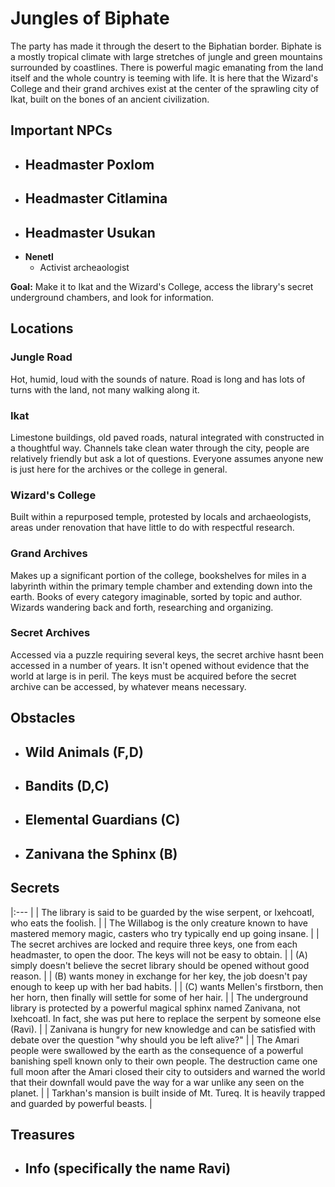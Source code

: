 # Jungles of Biphate
The party has made it through the desert to the Biphatian border. Biphate is a mostly tropical climate with large stretches of jungle and green mountains surrounded by coastlines. There is powerful magic emanating from the land itself and the whole country is teeming with life. It is here that the Wizard's College and their grand archives exist at the center of the sprawling city of Ikat, built on the bones of an ancient civilization.

## Important NPCs
- **Headmaster Poxlom**
    - 
- **Headmaster Citlamina**
    - 
- **Headmaster Usukan**
    - 
- **Nenetl**
    - Activist archeaologist

**Goal:** Make it to Ikat and the Wizard's College, access the library's secret underground chambers, and look for information.

## Locations

### Jungle Road
Hot, humid, loud with the sounds of nature. Road is long and has lots of turns with the land, not many walking along it.

### Ikat
Limestone buildings, old paved roads, natural integrated with constructed in a thoughtful way. Channels take clean water through the city, people are relatively friendly but ask a lot of questions. Everyone assumes anyone new is just here for the archives or the college in general.

### Wizard's College
Built within a repurposed temple, protested by locals and archaeologists, areas under renovation that have little to do with respectful research. 

### Grand Archives
Makes up a significant portion of the college, bookshelves for miles in a labyrinth within the primary temple chamber and extending down into the earth. Books of every category imaginable, sorted by topic and author. Wizards wandering back and forth, researching and organizing.

### Secret Archives
Accessed via a puzzle requiring several keys, the secret archive hasnt been accessed in a number of years. It isn't opened without evidence that the world at large is in peril. The keys must be acquired before the secret archive can be accessed, by whatever means necessary.

## Obstacles
- Wild Animals (F,D)
    - 
- Bandits (D,C)
    - 
- Elemental Guardians (C)
    - 
- Zanivana the Sphinx (B)
    - 

## Secrets

|:--- |
| The library is said to be guarded by the wise serpent, or Ixehcoatl, who eats the foolish. |
| The Willabog is the only creature known to have mastered memory magic, casters who try typically end up going insane. |
| The secret archives are locked and require three keys, one from each headmaster, to open the door. The keys will not be easy to obtain. |
| (A) simply doesn't believe the secret library should be opened without good reason. |
| (B) wants money in exchange for her key, the job doesn't pay enough to keep up with her bad habits. |
| (C) wants Mellen's firstborn, then her horn, then finally will settle for some of her hair. |
| The underground library is protected by a powerful magical sphinx named Zanivana, not Ixehcoatl. In fact, she was put here to replace the serpent by someone else (Ravi). |
| Zanivana is hungry for new knowledge and can be satisfied with debate over the question "why should you be left alive?" |
| The Amari people were swallowed by the earth as the consequence of a powerful banishing spell known only to their own people. The destruction came one full moon after the Amari closed their city to outsiders and warned the world that their downfall would pave the way for a war unlike any seen on the planet. |
| Tarkhan's mansion is built inside of Mt. Tureq. It is heavily trapped and guarded by powerful beasts. |

## Treasures
- Info (specifically the name Ravi)
    - 
 